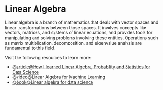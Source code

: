 # Linear Algebra

Linear algebra is a branch of mathematics that deals with vector spaces and linear transformations between those spaces. It involves concepts like vectors, matrices, and systems of linear equations, and provides tools for manipulating and solving problems involving these entities. Operations such as matrix multiplication, decomposition, and eigenvalue analysis are fundamental to this field.

Visit the following resources to learn more:

- [@article@How I learned Linear Algebra, Probability and Statistics for Data Science](https://towardsdatascience.com/how-i-learned-linear-algebra-probability-and-statistics-for-data-science-b9d1c34dfa56/)
- [@video@Linear Algebra for Machine Learning](https://www.youtube.com/watch?v=QCPJ0VdpM00)
- [@book@Linear algebra for data science](http://mitran-lab.amath.unc.edu/courses/MATH347DS/textbook.pdf)